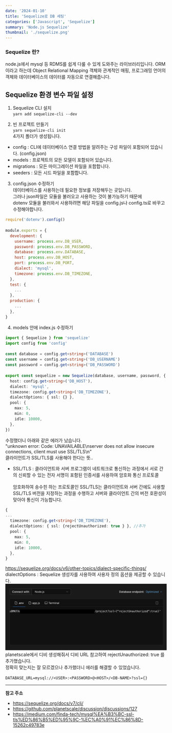 ```yaml
---
date: '2024-01-10'
title: 'Sequelize로 DB 세팅'
categories: ['Javascript', 'Sequelize']
summary: 'Node.js Sequelize'
thumbnail: './sequelize.png'
---
```


### Sequelize 란?

node.js에서 mysql 등 RDMS를 쉽게 다룰 수 있게 도와주는 라이브러리입니다.
ORM이라고 하는데 Object Relational Mapping 객체와 관계적인 매핑, 프로그래밍 언어의 객체와 데이터베이스의 데이터를 자동으로 연결해줍니다.

## Sequelize 환경 변수 파일 설정

1. Sequelize CLI 설치 </br>
   `yarn add sequelize-cli --dev`

2. 빈 프로젝트 만들기</br>
   `yarn sequelize-cli init` </br>
   4가지 폴더가 생성됩니다. </br>

- config : CLI에 데이터베이스 연결 방법을 알려주는 구성 파일이 포함되어 있습니다. (config.json)
- models : 프로젝트의 모든 모델이 포함되어 있습니다.
- migrations : 모든 마이그레이션 파일을 포함합니다.
- seeders : 모든 시드 파일을 포함합니다.

3. config.json 수정하기 </br>
   데이터베이스를 사용하는데 필요한 정보를 저장해두는 곳입니다.</br>
   그러나 json파일은 모듈을 불러오고 사용하는 것이 불가능하기 때문에</br>
   dotenv 모듈을 불러와서 사용하려면 해당 파일을 config.js나 config.ts로 바꾸고 수정해야합니다.

```javascript
require('dotenv').config()

module.exports = {
  development: {
    username: process.env.DB_USER,
    password: process.env.DB_PASSWORD,
    database: process.env.DATABASE,
    host: process.env.DB_HOST,
    port: process.env.DB_PORT,
    dialect: 'mysql',
    timezone: process.env.DB_TIMEZONE,
  },
  test: {
    ...
  },
  production: {
    ...
  },
}
```

4. models 안에 index.js 수정하기</br>

```typescript
import { Sequelize } from 'sequelize'
import config from 'config'

const database = config.get<string>('DATABASE')
const username = config.get<string>('DB_USERNAME')
const password = config.get<string>('DB_PASSWORD')

export const sequelize = new Sequelize(database, username, password, {
  host: config.get<string>('DB_HOST'),
  dialect: 'mysql',
  timezone: config.get<string>('DB_TIMEZONE'),
  dialectOptions: { ssl: {} },
  pool: {
    max: 5,
    min: 0,
    idle: 10000,
  },
})
```

수정했더니 아래와 같은 에러가 났습니다. </br>
"unknown error: Code: UNAVAILABLE\nserver does not allow insecure connections, client must use SSL/TLS\n" </br>
클라이언트가 SSL/TLS를 사용해야 한다는 뜻..

- SSL/TLS : 클라이언트와 서버 프로그램이 네트워크로 통신하는 과정에서 서로 간의 신뢰할 수 있는 전자 서명이 포함된 인증서를 사용하여 암호화 통신 프로토콜 </br></br>
  암호화하여 송수힌 하는 프로토콜인 SSL/TLS는 클라이언트와 서버 간에도 사용할 SSL/TLS 버전을 지정하는 과정을 수행하고 서버와 클라이언트 간의 버전 호환성이 맞아야 통신이 가능합니다.

```typescript
{
...
  timezone: config.get<string>('DB_TIMEZONE'),
  dialectOptions: { ssl: {rejectUnauthorized: true } }, //추가
  pool: {
    max: 5,
    min: 0,
    idle: 10000,
  },
}

```

https://sequelize.org/docs/v6/other-topics/dialect-specific-things/
dialectOptions : Sequelize 생성자를 사용하여 사용자 정의 옵션을 제공할 수 있습니다.</br>
<img src="./mysql_planetscale.png"></img></br>
planetscale에서 디비 생성해줘서 디비 URL 참고하여 rejectUnauthorized: true 를 추가했습니다. </br>
정확히 맞는지는 잘 모르겠으나 추가했더니 에러를 해결할 수 있었습니다. </br>

`DATABASE_URL=mysql://<USER>:<PASSWORD>@<HOST>/<DB-NAME>?ssl={}`

---

**참고 주소**

- https://sequelize.org/docs/v7/cli/
- https://github.com/planetscale/discussion/discussions/127
- https://medium.com/finda-tech/mysql%EA%B3%BC-ssl-tls%ED%86%B5%ED%95%9C-%EC%A0%91%EC%86%8D-15262c49783e
